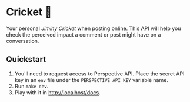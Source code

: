 # Cricket :cricket:

Your personal *Jiminy Cricket* when posting online. This API will help you check the perceived impact a comment or post might have on a conversation.

## Quickstart

1. You'll need to request access to Perspective API. Place the secret API key in an `env` file under the `PERSPECTIVE_API_KEY` variable name.
2. Run `make dev`.
3. Play with it in [http://localhost/docs](http://localhost/docs).
